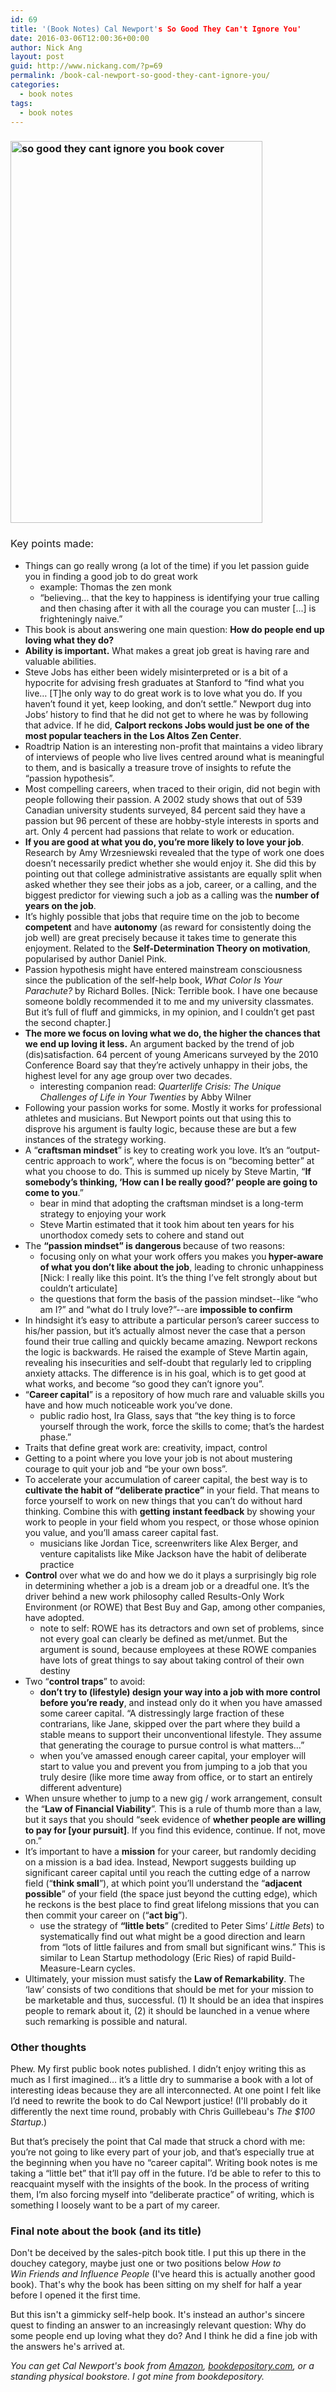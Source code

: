 ```yaml
---
id: 69
title: '(Book Notes) Cal Newport's So Good They Can't Ignore You'
date: 2016-03-06T12:00:36+00:00
author: Nick Ang
layout: post
guid: http://www.nickang.com/?p=69
permalink: /book-cal-newport-so-good-they-cant-ignore-you/
categories:
  - book notes
tags:
  - book notes
---
```

<h3><a href="http://amzn.to/1TN6FJY" target="_blank"><img class="aligncenter size-full wp-image-74" src="http://www.nickang.com/wp-content/uploads/2016/03/so-good-they-cant-ignore-you-book-cover.jpg" alt="so good they cant ignore you book cover" width="403" height="611" /></a></h3>
<!--more-->
<h3><span style="font-weight: 400;">Key points made: </span></h3>
<ul>
	<li style="font-weight: 400;"><span style="font-weight: 400;">Things can go really wrong (a lot of the time) if you let passion guide you in finding a good job to do great work</span>
<ul>
	<li style="font-weight: 400;"><span style="font-weight: 400;">example: Thomas the zen monk</span></li>
	<li style="font-weight: 400;"><span style="font-weight: 400;">“believing… that the key to happiness is identifying your true calling and then chasing after it with all the courage you can muster [...] is frighteningly naive.” </span></li>
</ul>
</li>
	<li style="font-weight: 400;"><span style="font-weight: 400;">This book is about answering one main question: </span><b>How do people end up loving what they do?</b></li>
	<li style="font-weight: 400;"><b>Ability is important.</b><span style="font-weight: 400;"> What makes a great job great is having rare and valuable abilities. </span></li>
	<li style="font-weight: 400;"><span style="font-weight: 400;">Steve Jobs has either been widely misinterpreted or is a bit of a hypocrite for advising fresh graduates at Stanford to “find what you live… [T]he only way to do great work is to love what you do. If you haven’t found it yet, keep looking, and don’t settle.” Newport dug into Jobs’ history to find that he did not get to where he was by following that advice. If he did, </span><b>Calport reckons Jobs would just be one of the most popular teachers in the Los Altos Zen Center</b><span style="font-weight: 400;">.</span></li>
	<li style="font-weight: 400;"><span style="font-weight: 400;">Roadtrip Nation is an interesting non-profit that maintains a video library of interviews of people who live lives centred around what is meaningful to them, and is basically a treasure trove of insights to refute the “passion hypothesis”. </span></li>
	<li style="font-weight: 400;"><span style="font-weight: 400;">Most compelling careers, when traced to their origin, did not begin with people following their passion. A 2002 study shows that out of 539 Canadian university students surveyed, 84 percent said they have a passion but 96 percent of these are hobby-style interests in sports and art. Only 4 percent had passions that relate to work or education. </span></li>
	<li style="font-weight: 400;"><b>If you are good at what you do, you’re more likely to love your job</b><span style="font-weight: 400;">. Research by Amy Wrzesniewski revealed that the type of work one does doesn’t necessarily predict whether she would enjoy it. She did this by pointing out that college administrative assistants are equally split when asked whether they see their jobs as a job, career, or a calling, and the biggest predictor for viewing such a job as a calling was the </span><b>number of years on the job</b><span style="font-weight: 400;">. </span></li>
	<li style="font-weight: 400;"><span style="font-weight: 400;">It’s highly possible that jobs that require time on the job to become </span><b>competent</b><span style="font-weight: 400;"> and have </span><b>autonomy</b><span style="font-weight: 400;"> (as reward for consistently doing the job well) are great precisely because it takes time to generate this enjoyment. Related to the </span><b>Self-Determination Theory on motivation</b><span style="font-weight: 400;">, popularised by author Daniel Pink. </span></li>
	<li style="font-weight: 400;"><span style="font-weight: 400;">Passion hypothesis might have entered mainstream consciousness since the publication of the self-help book, </span><i><span style="font-weight: 400;">What Color Is Your Parachute?</span></i><span style="font-weight: 400;"> by Richard Bolles. [Nick: Terrible book. I have one because someone boldly recommended it to me and my university classmates. But it’s full of fluff and gimmicks, in my opinion, and I couldn’t get past the second chapter.] </span></li>
	<li style="font-weight: 400;"><b>The more we focus on loving what we do, the higher the chances that we end up loving it less.</b><span style="font-weight: 400;"> An argument backed by the trend of job (dis)satisfaction. 64 percent of young Americans surveyed by the 2010 Conference Board say that they’re actively unhappy in their jobs, the highest level for any age group over two decades. </span>
<ul>
	<li style="font-weight: 400;"><span style="font-weight: 400;">interesting companion read: </span><i><span style="font-weight: 400;">Quarterlife Crisis: The Unique Challenges of Life in Your Twenties</span></i><span style="font-weight: 400;"> by Abby Wilner</span></li>
</ul>
</li>
	<li style="font-weight: 400;"><span style="font-weight: 400;">Following your passion works for some. Mostly it works for professional athletes and musicians. But Newport points out that using this to disprove his argument is faulty logic, because these are but a few instances of the strategy working. </span></li>
	<li style="font-weight: 400;"><span style="font-weight: 400;">A “</span><b>craftsman mindset</b><span style="font-weight: 400;">” is key to creating work you love. It’s an “output-centric approach to work”, where the focus is on “becoming better” at what you choose to do. This is summed up nicely by Steve Martin, “</span><b>If somebody’s thinking, ‘How can I be really good?’ people are going to come to you</b><span style="font-weight: 400;">.”</span>
<ul>
	<li style="font-weight: 400;"><span style="font-weight: 400;">bear in mind that adopting the craftsman mindset is a long-term strategy to enjoying your work</span></li>
	<li style="font-weight: 400;"><span style="font-weight: 400;">Steve Martin estimated that it took him about ten years for his unorthodox comedy sets to cohere and stand out</span></li>
</ul>
</li>
	<li style="font-weight: 400;"><span style="font-weight: 400;">The </span><b>“passion mindset” is dangerous </b><span style="font-weight: 400;">because of two reasons:</span>
<ul>
	<li style="font-weight: 400;"><span style="font-weight: 400;">focusing only on what your work offers you makes you</span><b> hyper-aware of what you don’t like about the job</b><span style="font-weight: 400;">, leading to chronic unhappiness [Nick: I really like this point. It’s the thing I’ve felt strongly about but couldn’t articulate]</span></li>
	<li style="font-weight: 400;"><span style="font-weight: 400;">the questions that form the basis of the passion mindset--like “who am I?” and “what do I truly love?”--are </span><b>impossible to confirm</b></li>
</ul>
</li>
	<li style="font-weight: 400;"><span style="font-weight: 400;">In hindsight it’s easy to attribute a particular person’s career success to his/her passion, but it’s actually almost never the case that a person found their true calling and quickly became amazing. Newport reckons the logic is backwards. He raised the example of Steve Martin again, revealing his insecurities and self-doubt that regularly led to crippling anxiety attacks. The difference is in his goal, which is to get good at what works, and become “so good they can’t ignore you”.</span></li>
	<li style="font-weight: 400;"><span style="font-weight: 400;">“</span><b>Career capital</b><span style="font-weight: 400;">” is a repository of how much rare and valuable skills you have and how much noticeable work you’ve done. </span>
<ul>
	<li style="font-weight: 400;"><span style="font-weight: 400;">public radio host, Ira Glass, says that “the key thing is to force yourself through the work, force the skills to come; that’s the hardest phase.” </span></li>
</ul>
</li>
	<li style="font-weight: 400;"><span style="font-weight: 400;">Traits that define great work are: creativity, impact, control</span></li>
	<li style="font-weight: 400;"><span style="font-weight: 400;">Getting to a point where you love your job is not about mustering courage to quit your job and “be your own boss”.</span></li>
	<li style="font-weight: 400;"><span style="font-weight: 400;">To accelerate your accumulation of career capital, the best way is to </span><b>cultivate the habit of “deliberate practice”</b><span style="font-weight: 400;"> in your field. That means to force yourself to work on new things that you can’t do without hard thinking. Combine this with </span><b>getting</b> <b>instant feedback</b><span style="font-weight: 400;"> by showing your work to people in your field whom you respect, or those whose opinion you value, and you’ll amass career capital fast.</span>
<ul>
	<li style="font-weight: 400;"><span style="font-weight: 400;">musicians like Jordan Tice, screenwriters like Alex Berger, and venture capitalists like Mike Jackson have the habit of deliberate practice</span></li>
</ul>
</li>
	<li style="font-weight: 400;"><b>Control</b><span style="font-weight: 400;"> over what we do and how we do it plays a surprisingly big role in determining whether a job is a dream job or a dreadful one. It’s the driver behind a new work philosophy called Results-Only Work Environment (or ROWE) that Best Buy and Gap, among other companies, have adopted.</span>
<ul>
	<li style="font-weight: 400;"><span style="font-weight: 400;">note to self: ROWE has its detractors and own set of problems, since not every goal can clearly be defined as met/unmet. But the argument is sound, because employees at these ROWE companies have lots of great things to say about taking control of their own destiny</span></li>
</ul>
</li>
	<li style="font-weight: 400;"><span style="font-weight: 400;">Two “</span><b>control traps</b><span style="font-weight: 400;">” to avoid:</span>
<ul>
	<li style="font-weight: 400;"><b>don’t try to (lifestyle) design your way into a job with more control before you’re ready</b><span style="font-weight: 400;">, and instead only do it when you have amassed some career capital. “A distressingly large fraction of these contrarians, like Jane, skipped over the part where they build a stable means to support their unconventional lifestyle. They assume that generating the courage to pursue control is what matters…” </span></li>
	<li style="font-weight: 400;"><span style="font-weight: 400;">when you’ve amassed enough career capital, your employer will start to value you and prevent you from jumping to a job that you truly desire (like more time away from office, or to start an entirely different adventure)</span></li>
</ul>
</li>
	<li style="font-weight: 400;"><span style="font-weight: 400;">When unsure whether to jump to a new gig / work arrangement, consult the “</span><b>Law of Financial Viability</b><span style="font-weight: 400;">”. This is a rule of thumb more than a law, but it says that you should “seek evidence of </span><b>whether people are willing to pay for [your pursuit]</b><span style="font-weight: 400;">. If you find this evidence, continue. If not, move on.” </span></li>
	<li style="font-weight: 400;"><span style="font-weight: 400;">It’s important to have a </span><b>mission</b><span style="font-weight: 400;"> for your career, but randomly deciding on a mission is a bad idea. Instead, Newport suggests building up significant career capital until you reach the cutting edge of a narrow field (“</span><b>think small</b><span style="font-weight: 400;">”), at which point you’ll understand the “</span><b>adjacent possible</b><span style="font-weight: 400;">” of your field (the space just beyond the cutting edge), which he reckons is the best place to find great lifelong missions that you can then commit your career on (“</span><b>act big</b><span style="font-weight: 400;">”).</span>
<ul>
	<li style="font-weight: 400;"><span style="font-weight: 400;">use the strategy of </span><b>“little bets</b><span style="font-weight: 400;">” (credited to Peter Sims’ </span><i><span style="font-weight: 400;">Little Bets</span></i><span style="font-weight: 400;">) to systematically find out what might be a good direction and learn from “lots of little failures and from small but significant wins.” This is similar to Lean Startup methodology (Eric Ries) of rapid Build-Measure-Learn cycles.</span></li>
</ul>
</li>
	<li style="font-weight: 400;"><span style="font-weight: 400;">Ultimately, your mission must satisfy the </span><b>Law of Remarkability</b><span style="font-weight: 400;">. The ‘law’ consists of two conditions that should be met for your mission to be marketable and thus, successful. (1) It should be an idea that inspires people to remark about it, (2) it should be launched in a venue where such remarking is possible and natural.</span></li>
</ul>
<h3>Other thoughts</h3>
Phew. My first public book notes published. I didn’t enjoy writing this as much as I first imagined… it’s a little dry to summarise a book with a lot of interesting ideas because they are all interconnected. At one point I felt like I’d need to rewrite the book to do Cal Newport justice! (I'll probably do it differently the next time round, probably with Chris Guillebeau's <em>The $100 Startup</em>.)

<span style="font-weight: 400;">But that’s precisely the point that Cal made that struck a chord with me: you’re not going to like every part of your job, and that’s especially true at the beginning when you have no “career capital”. Writing book notes is me taking a “little bet” that it’ll pay off in the future. I’d be able to refer to this to reacquaint myself with the insights of the book. In the process of writing them, I’m also forcing myself into “deliberate practice” of writing, which is something I loosely want to be a part of my career. </span>
<h3><strong>Final note about the book (and its title)</strong></h3>
Don't be deceived by the sales-pitch book title. I put this up there in the douchey category, maybe just one or two positions below <em>How to Win Friends and Influence People </em>(I've heard this is actually another good book). That's why the book has been sitting on my shelf for half a year before I opened it the first time.

But this isn't a gimmicky self-help book. It's instead an author's sincere quest to finding an answer to an increasingly relevant question: Why do some people end up loving what they do? And I think he did a fine job with the answers he's arrived at.

<em>You can get Cal Newport's book from <a href="http://amzn.to/1TN6FJY" target="_blank">Amazon</a>, <a href="http://www.bookdepository.com/So-Good-They-Can-t-Ignore-You/9781455509126" target="_blank">bookdepository.com</a>, or a standing physical bookstore. I got mine from bookdepository. </em>
